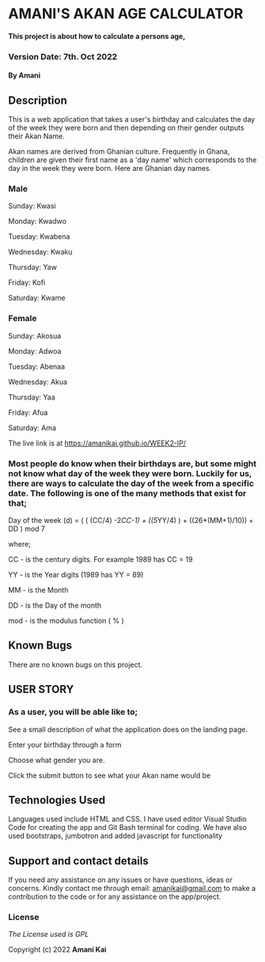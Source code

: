 # AMANI'S AKAN AGE CALCULATOR

#### This project is about how to calculate a persons age, 

### Version Date: 7th. Oct 2022

#### By **Amani**

## Description

This is a web application that takes a user's birthday and calculates the day of the week they were born and then depending on their gender outputs their Akan Name. 

Akan names are derived from Ghanian culture. Frequently in Ghana, children are given their first name as a 'day name' which corresponds to the day in the week they were born. Here are Ghanian day names.

### Male

Sunday: Kwasi

Monday: Kwadwo

Tuesday: Kwabena

Wednesday: Kwaku

Thursday:  Yaw

Friday: Kofi

Saturday: Kwame

### Female

Sunday: Akosua

Monday: Adwoa

Tuesday: Abenaa

Wednesday: Akua

Thursday:  Yaa

Friday: Afua

Saturday: Ama

The live link is at https://amanikai.github.io/WEEK2-IP/

### Most people do know when their birthdays are, but some might not know what day of the week they were born. Luckily for us, there are ways to calculate the day of the week from a specific date. The following is one of the many methods that exist for that;

Day of the week (d) = ( ( (CC/4) -2*CC-1) + ((5*YY/4) ) + ((26*(MM+1)/10)) + DD ) mod 7

 where;

 CC - is the century digits. For example 1989 has CC = 19

 YY - is the Year digits (1989 has YY = 89)

 MM -  is the Month

 DD - is the Day of the month 

 mod - is the modulus function ( % )

## Known Bugs

There are no known bugs on this project.

## USER STORY

### As a user, you will be able like to;

See a  small description of what the application does on the landing page.

Enter your birthday through a form 

Choose what gender you are.

Click the submit button to see what your Akan name would be

## Technologies Used

Languages used include HTML and CSS. 
I have used editor Visual Studio Code for creating the app and Git Bash terminal for coding.
We have also used bootstraps, jumbotron and added javascript for functionality

## Support and contact details

If you need any assistance on any issues or have questions, ideas or concerns. Kindly contact me through email: amanikai@gmail.com to make a contribution to the code or for any assistance on the app/project.

### License

_The License used is GPL_

Copyright (c) 2022 **Amani Kai**